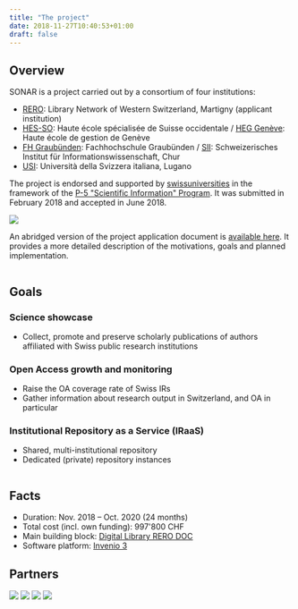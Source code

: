 ```yaml
---
title: "The project"
date: 2018-11-27T10:40:53+01:00
draft: false
---
```


## Overview

SONAR is a project carried out by a consortium of four institutions:

- [RERO](https://www.rero.ch/): Library Network of Western Switzerland, Martigny (applicant institution)
- [HES-SO](https://www.hes-so.ch/): Haute école spécialisée de Suisse occidentale / [HEG&nbsp;Genève](https://www.hesge.ch/heg/): Haute école de gestion de Genève
- [FH Graubünden](https://www.fhgr.ch/): Fachhochschule Graubünden / [SII](https://www.fhgr.ch/en/fhgr/applied-future-technologies/swiss-institute-for-information-science-sii/): Schweizerisches Institut für Informationswissenschaft, Chur
- [USI](https://usi.ch/): Università della Svizzera italiana, Lugano


The project is endorsed and supported by [swissuniversities](https://www.swissuniversities.ch) in the framework of the [P-5 "Scientific Information" Program](https://www.swissuniversities.ch/en/organisation/projects-and-programmes/p-5/). It was submitted in February 2018 and accepted in June 2018.

<a href="https://www.swissuniversities.ch"><img id="swissuniversities" src="/images/partners/swissuniversities_Logo_minimal_Rot_PANTONE.svg"></a>

An abridged version of the project application document is [available here](/documents/SONAR_project_application_20180218_short.pdf). It provides a more detailed description of the motivations, goals and planned implementation.

<section id="two">
	<div class="row">
		<article class="6u 12u$(xsmall) work-item">
			<div class=" project-info">
				<img class="" src="/images/noun_goal_1607166_modif.svg" alt="" />
				<h2>Goals</h2>
				<h3>Science showcase</h3>
				<ul>
					<li>Collect, promote and preserve scholarly publications of authors affiliated with Swiss public research institutions</li>
				</ul>
				<h3>Open Access growth and monitoring</h3>
				<ul>
					<li>Raise the OA coverage rate of Swiss IRs</li>
					<li>Gather information about research output in Switzerland, and OA in particular</li>
				</ul>
				<h3>Institutional Repository as a Service (IRaaS)</h3>
				<ul>
					<li>Shared, multi-institutional repository</li>
					<li>Dedicated (private) repository instances</li>
				</ul>
			</div>
		</article>
		<article class="6u 12u$(xsmall) work-item">
			<div class=" project-info">
				<img class="" src="/images/noun_Checklist_963935_modif.svg" alt="" />
				<h2>Facts</h2>
				<ul>
					<li>Duration: Nov. 2018 – Oct. 2020 (24&nbsp;months)</li>
					<li>Total cost (incl. own funding): 997'800 CHF</li>
					<li>Main building block: <a href="https://doc.rero.ch/">Digital&nbsp;Library RERO&nbsp;DOC</a></li>
					<li>Software platform: <a href="https://invenio-software.org">Invenio&nbsp;3</a></li>
				</ul>
			</div>
		</article>
	</div>
</section>


<section>
	<h2>Partners</h2>
	<div class="project-partners">
		<a href="https://www.rero.ch/"><img src="/images/partners/logo_rero.svg"></a>
		<a href="https://www.hes-so.ch/"><img src="/images/partners/logo-hes-so-couleur-quadri-1133.svg"></a>
		<a href="https://www.fhgr.ch/en/fhgr/applied-future-technologies/swiss-institute-for-information-science-sii/"><img src="/images/partners/FHGR_rgb_granit.svg"></a>
		<a href="https://usi.ch/"><img src="/images/partners/press-logo-statico-usi-orizzontale-web.svg"></a>
	</div>
</section>

## 